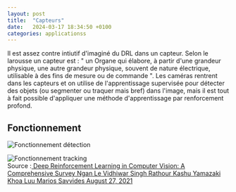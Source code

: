 ```yaml
---
layout: post
title:  "Capteurs"
date:   2024-03-17 18:34:50 +0100
categories: applicationss
---
```

<link rel="stylesheet" href="https://picorba.github.io/Rapport-veille-technologique/assets/css/theme_dark.css">

Il est assez contre intiutif d'imaginé du DRL dans un capteur. Selon le larousse un capteur est : " un Organe qui élabore, à partir d'une grandeur physique, une autre grandeur physique, souvent de nature électrique, utilisable à des fins de mesure ou de commande ". Les caméras rentrent dans les capteurs et on utilise de l'apprentissage supervisée pour détecter des objets (ou segmenter ou traquer mais bref) dans l'image, mais il est tout à fait possible d'appliquer une méthode d'apprentissage par renforcement profond. 


 ## Fonctionnement 
 
 <img src="https://picorba.github.io/Rapport-veille-technologique/assets/images/detection.png" alt="Fonctionnement détection"><br>

 <img src="https://picorba.github.io/Rapport-veille-technologique/assets/images/tracking.png" alt="Fonctionnement tracking"><br>
Source :[ Deep Reinforcement Learning in Computer Vision:
A Comprehensive Survey Ngan Le Vidhiwar Singh Rathour Kashu Yamazaki
Khoa Luu Marios Savvides August 27, 2021 ](https://arxiv.org/abs/2108.11510)